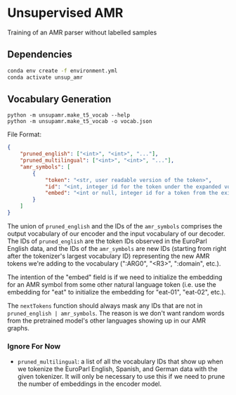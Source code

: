 # Unsupervised AMR
Training of an AMR parser without labelled samples

## Dependencies

```bash
conda env create -f environment.yml
conda activate unsup_amr
```

## Vocabulary Generation

```
python -m unsupamr.make_t5_vocab --help
python -m unsupamr.make_t5_vocab -o vocab.json
```

File Format:

```json
{
	"pruned_english": ["<int>", "<int>", "..."],
	"pruned_multilingual": ["<int>", "<int>", "..."],
	"amr_symbols": [
		{
			"token": "<str, user readable version of the token>",
			"id": "<int, integer id for the token under the expanded vocabulary>",
			"embed": "<int or null, integer id for a token from the existing vocbulary>"
		}
	]
}
```


The union of `pruned_english` and the IDs of the `amr_symbols` comprises the output vocabulary of our encoder and the input vocabulary of our decoder.
The IDs of `pruned_english` are the token IDs observed in the EuroParl English data, and the IDs of the `amr_symbols` are new IDs (starting from right after the tokenizer's largest vocabulary ID) representing the new AMR tokens we're adding to the vocabulary (":ARG0", "\<R3\>", ":domain", etc.).

The intention of the "embed" field is if we need to initialize the embedding for an AMR symbol from some other natural language token (i.e. use the embedding for "eat" to initialize the embedding for "eat-01", "eat-02", etc.).

The `nextTokens` function should always mask any IDs that are not in `pruned_english | amr_symbols`.
The reason is we don't want random words from the pretrained model's other languages showing up in our AMR graphs.

### Ignore For Now
- `pruned_multilingual`: a list of all the vocabulary IDs that show up when we tokenize the EuroParl English, Spanish, and German data with the given tokenizer. It will only be necessary to use this if we need to prune the number of embeddings in the encoder model.


